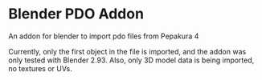# Blender PDO Addon

An addon for blender to import pdo files from Pepakura 4

Currently, only the first object in the file is imported, and the addon was only tested with Blender 2.93.
Also, only 3D model data is being imported, no textures or UVs.
